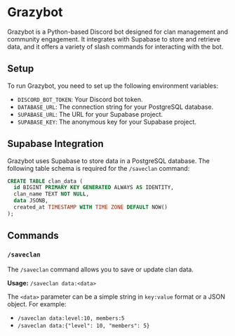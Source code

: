 # Grazybot

Grazybot is a Python-based Discord bot designed for clan management and community engagement. It integrates with Supabase to store and retrieve data, and it offers a variety of slash commands for interacting with the bot.

## Setup

To run Grazybot, you need to set up the following environment variables:

- `DISCORD_BOT_TOKEN`: Your Discord bot token.
- `DATABASE_URL`: The connection string for your PostgreSQL database.
- `SUPABASE_URL`: The URL for your Supabase project.
- `SUPABASE_KEY`: The anonymous key for your Supabase project.

## Supabase Integration

Grazybot uses Supabase to store data in a PostgreSQL database. The following table schema is required for the `/saveclan` command:

```sql
CREATE TABLE clan_data (
  id BIGINT PRIMARY KEY GENERATED ALWAYS AS IDENTITY,
  clan_name TEXT NOT NULL,
  data JSONB,
  created_at TIMESTAMP WITH TIME ZONE DEFAULT NOW()
);
```

## Commands

### `/saveclan`

The `/saveclan` command allows you to save or update clan data.

**Usage:** `/saveclan data:<data>`

The `<data>` parameter can be a simple string in `key:value` format or a JSON object. For example:

- `/saveclan data:level:10, members:5`
- `/saveclan data:{"level": 10, "members": 5}`

